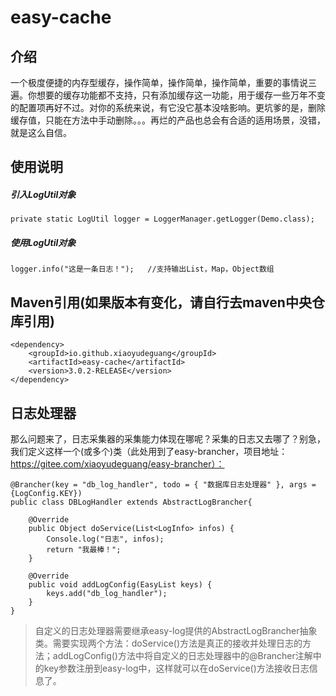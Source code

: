 # easy-cache

## 介绍
一个极度便捷的内存型缓存，操作简单，操作简单，操作简单，重要的事情说三遍。你想要的缓存功能都不支持，只有添加缓存这一功能，用于缓存一些万年不变的配置项再好不过。对你的系统来说，有它没它基本没啥影响。更坑爹的是，删除缓存值，只能在方法中手动删除。。。再烂的产品也总会有合适的适用场景，没错，就是这么自信。

## 使用说明
##### 引入LogUtil对象
```
private static LogUtil logger = LoggerManager.getLogger(Demo.class);
```
##### 使用LogUtil对象
```
logger.info("这是一条日志！");   //支持输出List，Map，Object数组
```
## Maven引用(如果版本有变化，请自行去maven中央仓库引用)
```
<dependency>
    <groupId>io.github.xiaoyudeguang</groupId>
    <artifactId>easy-cache</artifactId>
    <version>3.0.2-RELEASE</version>
</dependency>
```

## 日志处理器
那么问题来了，日志采集器的采集能力体现在哪呢？采集的日志又去哪了？别急，我们定义这样一个(或多个)类（此处用到了easy-brancher，项目地址：https://gitee.com/xiaoyudeguang/easy-brancher）：
```
@Brancher(key = "db_log_handler", todo = { "数据库日志处理器" }, args = {LogConfig.KEY})
public class DBLogHandler extends AbstractLogBrancher{
	
	@Override
	public Object doService(List<LogInfo> infos) {
		Console.log("日志", infos);
		return "我最棒！";
	}

	@Override
	public void addLogConfig(EasyList keys) {
		keys.add("db_log_handler");
	}
}
```
> 自定义的日志处理器需要继承easy-log提供的AbstractLogBrancher抽象类。需要实现两个方法：doService()方法是真正的接收并处理日志的方法；addLogConfig()方法中将自定义的日志处理器中的@Brancher注解中的key参数注册到easy-log中，这样就可以在doService()方法接收日志信息了。